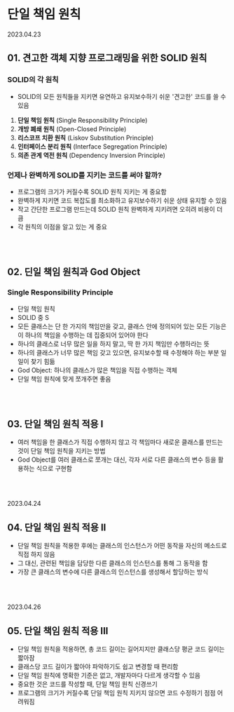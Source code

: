# 단일 책임 원칙

2023.04.23

## 01. 견고한 객체 지향 프로그래밍을 위한 SOLID 원칙

### SOLID의 각 원칙
- SOLID의 모든 원칙들을 지키면 유연하고 유지보수하기 쉬운 '견고한' 코드를 쓸 수 있음  
1. **단일 책임 원칙** (Single Responsibility Principle)
2. **개방 폐쇄 원칙** (Open-Closed Principle)
3. **리스코프 치환 원칙** (Liskov Substitution Principle)
4. **인터페이스 분리 원칙** (Interface Segregation Principle)
5. **의존 관계 역전 원칙** (Dependency Inversion Principle)

### 언제나 완벽하게 SOLID를 지키는 코드를 써야 할까?
- 프로그램의 크기가 커질수록 SOLID 원칙 지키는 게 중요함
- 완벽하게 지키면 코드 복잡도를 최소화하고 유지보수하기 쉬운 상태 유지할 수 있음
- 작고 간단한 프로그램 만드는데 SOLID 원칙 완벽하게 지키려면 오히려 비용이 더 큼
- 각 원칙의 이점을 알고 있는 게 중요

<br/><br/>

## 02. 딘일 책임 원칙과 God Object
### Single Responsibility Principle
- 단일 책임 원칙
- SOLID 중 S
- 모든 클래스는 단 한 가지의 책임만을 갖고, 클래스 안에 정의되어 있는 모든 기능은 이 하나의 책임을 수행하는 데 집중되어 있어야 한다
- 하나의 클래스로 너무 많은 일을 하지 말고, 딱 한 가지 책임만 수행하라는 뜻
- 하나의 클래스가 너무 많은 책임 갖고 있으면, 유지보수할 때 수정해야 하는 부분 일일이 찾기 힘듦
- God Object: 하나의 클래스가 많은 책임을 직접 수행하는 객체
- 단일 책임 원칙에 맞게 쪼개주면 좋음

<br/><br/>

## 03. 단일 책임 원칙 적용 I
- 여러 책임을 한 클래스가 직접 수행하지 않고 각 책임마다 새로운 클래스를 만드는 것이 단일 책임 원칙을 지키는 방법  
- God Object를 여러 클래스로 쪼개는 대신, 각자 서로 다른 클래스의 변수 등을 활용하는 식으로 구현함

<br/><br/>

2023.04.24

## 04. 단일 책임 원칙 적용 II
- 단일 책임 원칙을 적용한 후에는 클래스의 인스턴스가 어떤 동작을 자신의 메소드로 직접 하지 않음
- 그 대신, 관련된 책임을 담당한 다른 클래스의 인스턴스를 통해 그 동작을 함
- 가장 큰 클래스의 변수에 다른 클래스의 인스턴스를 생성해서 할당하는 방식


<br/><br/>

2023.04.26

## 05. 단일 책임 원칙 적용 III
- 단일 책임 원칙을 적용하면, 총 코드 길이는 길어지지만 클래스당 평균 코드 길이는 짧아잠
- 클래스당 코드 길이가 짧아야 파악하기도 쉽고 변경할 때 편리함
- 단일 책임 원칙에 명확한 기준은 없고, 개발자마다 다르게 생각할 수 있음
- 중요한 것은 코드를 작성할 때, 단일 책임 원칙 신경쓰기
- 프로그램의 크기가 커질수록 단일 책임 원칙 지키지 않으면 코드 수정하기 점점 어려워짐
